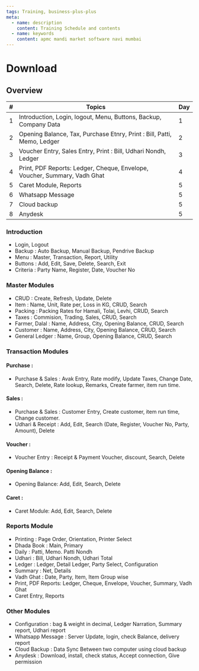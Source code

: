 ```yaml
---
tags: Training, business-plus-plus
meta:
  - name: description
    content: Training Schedule and contents
  - name: keywords
    content: apmc mandi market software navi mumbai
---
```


# Download

## Overview

| #   | Topics                                                                    | Day |
| --- | ------------------------------------------------------------------------- | --- |
| 1   | Introduction, Login, logout, Menu, Buttons, Backup, Company Data          | 1   |
| 2   | Opening Balance, Tax, Purchase Etnry, Print : Bill, Patti, Memo, Ledger   | 2   |
| 3   | Voucher Entry, Sales Entry, Print : Bill, Udhari Nondh, Ledger            | 3   |
| 4   | Print, PDF Reports: Ledger, Cheque, Envelope, Voucher, Summary, Vadh Ghat | 4   |
| 5   | Caret Module, Reports                                                     | 5   |
| 6   | Whatsapp Message                                                          | 5   |
| 7   | Cloud backup                                                              | 5   |
| 8   | Anydesk                                                                   | 5   |

### Introduction

- Login, Logout
- Backup : Auto Backup, Manual Backup, Pendrive Backup
- Menu : Master, Transaction, Report, Utility
- Buttons : Add, Edit, Save, Delete, Search, Exit
- Criteria : Party Name, Register, Date, Voucher No

### Master Modules

- CRUD : Create, Refresh, Update, Delete
- Item : Name, Unit, Rate per, Loss in KG, CRUD, Search
- Packing : Packing Rates for Hamali, Tolai, Levhi, CRUD, Search
- Taxes : Commision, Trading, Sales, CRUD, Search
- Farmer, Dalal : Name, Address, City, Opening Balance, CRUD, Search
- Customer : Name, Address, City, Opening Balance, CRUD, Search
- General Ledger : Name, Group, Opening Balance, CRUD, Search

### Transaction Modules

#### Purchase :

- Purchase & Sales : Avak Entry, Rate modify, Update Taxes, Change Date, Search, Delete, Rate lookup, Remarks, Create farmer, item run time.

#### Sales :

- Purchase & Sales : Customer Entry, Create customer, item run time, Change customer.
- Udhari & Receipt : Add, Edit, Search (Date, Register, Voucher No, Party, Amount), Delete

#### Voucher :

- Voucher Entry : Receipt & Payment Voucher, discount, Search, Delete

#### Opening Balance :

- Opening Balance: Add, Edit, Search, Delete

#### Caret :

- Caret Module: Add, Edit, Search, Delete

### Reports Module

- Printing : Page Order, Orientation, Printer Select
- Dhada Book : Main, Primary
- Daily : Patti, Memo. Patti Nondh
- Udhari : Bill, Udhari Nondh, Udhari Total
- Ledger : Ledger, Detail Ledger, Party Select, Configuration
- Summary : Net, Details
- Vadh Ghat : Date, Party, Item, Item Group wise
- Print, PDF Reports: Ledger, Cheque, Envelope, Voucher, Summary, Vadh Ghat
- Caret Entry, Reports

### Other Modules

- Configuration : bag & weight in decimal, Ledger Narration, Summary report, Udhari report
- Whatsapp Message : Server Update, login, check Balance, delivery report
- Cloud Backup : Data Sync Between two computer using cloud backup
- Anydesk : Download, install, check status, Accept connection, Give permission
